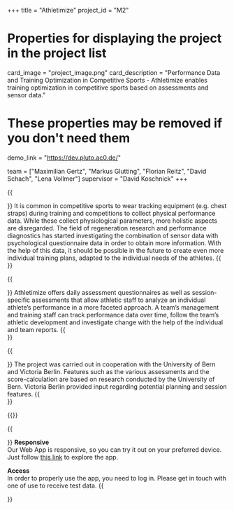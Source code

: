 
+++
title = "Athletimize"
project_id = "M2"

# Properties for displaying the project in the project list
card_image = "project_image.png"
card_description = "Performance Data and Training Optimization in Competitive Sports - Athletimize enables training optimization in competitive sports based on assessments and sensor data."

# These properties may be removed if you don't need them
demo_link = "https://dev.pluto.ac0.de/"

team = ["Maximilian Gertz", "Markus Glutting", "Florian Reitz", "David Schach", "Lena Vollmer"]
supervisor = "David Koschnick"
+++


{{<section title="The Background">}}
It is common in competitive sports to wear tracking equipment (e.g. chest straps) during training and competitions to collect physical performance data. While these collect physiological parameters, more holistic aspects are disregarded.
The field of regeneration research and performance diagnostics has started investigating the combination of sensor data with psychological questionnaire data in order to obtain more information. With the help of this data, it should be possible in the future to create even more individual training plans, adapted to the individual needs of the athletes.
{{</section>}}


{{<section title="Where does Athletimize come in?">}}
Athletimize offers daily assessment questionnaires as well as session-specific assessments that allow athletic staff to analyze an individual athlete’s performance in a more faceted approach. A team’s management and training staff can track performance data over time, follow the team’s athletic development and investigate change with the help of the individual and team reports.
{{</section >}}

{{<section title="Research and Cooperation">}}
The project was carried out in cooperation with the University of Bern and Victoria Berlin.
Features such as the various assessments and the score-calculation are based on research conducted by the University of Bern.
Victoria Berlin provided input regarding potential planning and session features. 
{{</section >}}

{{<mediathek id="TODO">}}

{{<section title="Try it out">}}
**Responsive**\
Our Web App is responsive, so you can try it out on your preferred device. Just follow [this link](https://dev.pluto.ac0.de/) to explore the app.

**Access**\
In order to properly use the app, you need to log in. Please get in touch with one of use to receive test data.
{{</section>}}

